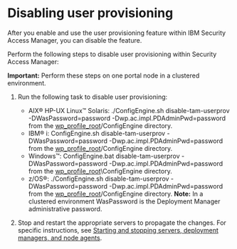 # Disabling user provisioning

After you enable and use the user provisioning feature within IBM Security Access Manager, you can disable the feature.

Perform the following steps to disable user provisioning within Security Access Manager:

**Important:** Perform these steps on one portal node in a clustered environment.

1.  Run the following task to disable user provisioning:

    -   AIX® HP-UX Linux™ Solaris: ./ConfigEngine.sh disable-tam-userprov -DWasPassword=password -Dwp.ac.impl.PDAdminPwd=password from the [wp\_profile\_root](/digital-experience/deployment/manage/wpsdirstr#wp_profile_root)/ConfigEngine directory.
    -   IBM® i: ConfigEngine.sh disable-tam-userprov -DWasPassword=password -Dwp.ac.impl.PDAdminPwd=password from the [wp\_profile\_root](/digital-experience/deployment/manage/wpsdirstr#wp_profile_root)/ConfigEngine directory.
    -   Windows™: ConfigEngine.bat disable-tam-userprov -DWasPassword=password -Dwp.ac.impl.PDAdminPwd=password from the [wp\_profile\_root](/digital-experience/deployment/manage/wpsdirstr#wp_profile_root)\\ConfigEngine directory.
    -   z/OS®: ./ConfigEngine.sh disable-tam-userprov -DWasPassword=password -Dwp.ac.impl.PDAdminPwd=password from the [wp\_profile\_root](/digital-experience/deployment/manage/wpsdirstr#wp_profile_root)/ConfigEngine directory.
    **Note:** In a clustered environment WasPassword is the Deployment Manager administrative password.

2.  Stop and restart the appropriate servers to propagate the changes. For specific instructions, see [Starting and stopping servers, deployment managers, and node agents](/digital-experience/deployment/manage/stopstart).



